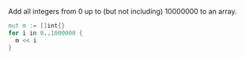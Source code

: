 Add all integers from 0 up to (but not including) 10000000 to an array.
```v
mut m := []int{}
for i in 0..1000000 {
  m << i
}
```

